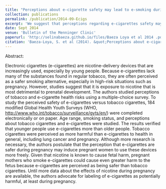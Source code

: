 ```yaml
---
title: "Perceptions about e-cigarette safety may lead to e-smoking during pregnancy"
collection: publications
permalink: /publication/2014-09-Ecigs
excerpt: 'We suggest that perceptions regarding e-cigarettes safety may lead to nictoine exposure during pregnancy.'
date: Sept 2014
venue: 'Bulletin of the Menninger Clinic'
paperurl: 'http://selinabaeza.github.io/files/Baeza Loya et al 2014 .pdf'
citation: 'Baeza-Loya, S. et al (2014). &quot;Perceptions about e-cigarette safety may lead to e-smoking during pregnancy.&quot; <i>Bulletin of the Menninger Clinic 1</i>. 78.3 (2014): 243-252.'
---
```

Abstract:

Electronic cigarettes (e-cigarettes) are nicotine-delivery devices that are increasingly used, especially by young people. Because e-cigarettes lack many of the substances found in regular tobacco, they are often perceived as a safer smoking alternative, especially in high-risk situations such as pregnancy. However, studies suggest that it is exposure to nicotine that is most detrimental to prenatal development. The authors studied perceptions of tobacco and e-cigarette health risks using a multiple-choice survey. To study the perceived safety of e-cigarettes versus tobacco cigarettes, 184 modified Global Health Youth Surveys (WHO, http://www.who.int/tobacco/surveillance/gyts/en/) were completed electronically or on paper. Age range, smoking status, and perceptions about tobacco cigarettes and e-cigarettes were studied. The results verified that younger people use e-cigarettes more than older people. Tobacco cigarettes were perceived as more harmful than e-cigarettes to health in general, including lung cancer and pregnancy. Although more research is necessary, the authors postulate that the perception that e-cigarettes are safer during pregnancy may induce pregnant women to use these devices more freely. Given that nicotine is known to cause fetal harm, pregnant mothers who smoke e-cigarettes could cause even greater harm to the fetus because e-cigarettes are perceived as being safer than tobacco cigarettes. Until more data about the effects of nicotine during pregnancy are available, the authors advocate for labeling of e-cigarettes as potentially harmful, at least during pregnancy.


